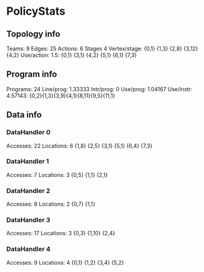 # PolicyStats
## Topology info
Teams:		9
Edges:		25
Actions:	6
Stages		4
Vertex/stage:	{0,1} {1,3} {2,8} {3,12} {4,2} 
Use/action:	1.5: {0,1} {3,1} {4,2} {5,1} {6,1} {7,3} 

## Program info
Programs:	24
Line/prog:	1.33333
Intr/prog:	0
Use/prog:	1.04167
Use/instr:	4.57143: {0,2}{1,3}{3,9}{4,1}{8,11}{9,5}{11,1}

## Data info

### DataHandler 0
Accesses:	22
Locations:	6
{1,8} {2,5} {3,1} {5,1} {6,4} {7,3} 

### DataHandler 1
Accesses:	7
Locations:	3
{0,5} {1,1} {2,1} 

### DataHandler 2
Accesses:	8
Locations:	2
{0,7} {1,1} 

### DataHandler 3
Accesses:	17
Locations:	3
{0,3} {1,10} {2,4} 

### DataHandler 4
Accesses:	9
Locations:	4
{0,1} {1,2} {3,4} {5,2} 